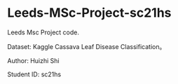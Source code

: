 # Leeds-MSc-Project-sc21hs

Leeds Msc Project code.

Dataset: Kaggle Cassava Leaf Disease Classification。

Author: Huizhi Shi

Student ID: sc21hs
